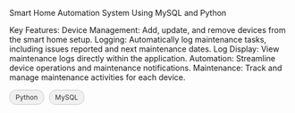 Smart Home Automation System Using MySQL and Python

Key Features:
Device Management: Add, update, and remove devices from the smart home setup.
Logging: Automatically log maintenance tasks, including issues reported and next maintenance dates.
Log Display: View maintenance logs directly within the application.
Automation: Streamline device operations and maintenance notifications.
Maintenance: Track and manage maintenance activities for each device.

<span style="display: inline-block; padding: 5px 10px; background-color: #f0f0f0; color: #333; border-radius: 12px; font-size: 12px; border: 1px solid #ccc; margin-right: 5px;">
  Python
</span>
<span style="display: inline-block; padding: 5px 10px; background-color: #f0f0f0; color: #333; border-radius: 12px; font-size: 12px; border: 1px solid #ccc; margin-right: 5px;">
  MySQL
</span>
